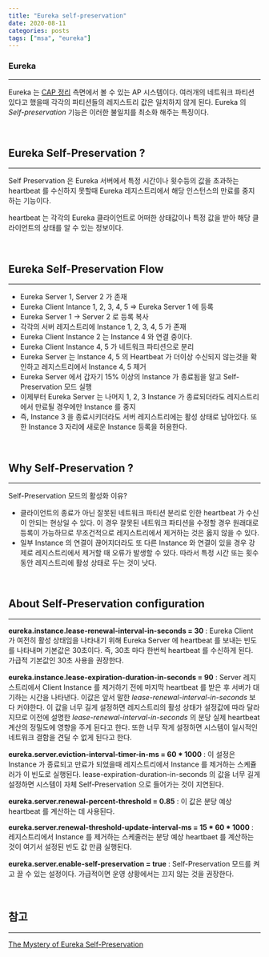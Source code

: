 ```yaml
---
title: "Eureka self-preservation"
date: 2020-08-11
categories: posts
tags: ["msa", "eureka"]
---
```


### **Eureka**
---

Eureka 는 [CAP 정리](https://ko.wikipedia.org/wiki/CAP_%EC%A0%95%EB%A6%AC) 측면에서 볼 수 있는 AP 시스템이다. 여러개의 네트워크 파티션 있다고 했을때 각각의 파티션들의 레지스트리 값은 일치하지 않게 된다. Eureka 의 *Self-preservation* 기능은 이러한 불일치를 최소화 해주는 특징이다.

<br>

## **Eureka Self-Preservation ?**
---

Self Preservation 은 Eureka 서버에서 특정 시간이나 횟수등의 값을 초과하는 heartbeat 를 수신하지 못할때 Eureka 레지스트리에서 해당 인스턴스의 만료를 중지하는 기능이다.

heartbeat 는 각각의 Eureka 클라이언트로 어떠한 상태값이나 특정 값을 받아 해당 클라이언트의 상태를 알 수 있는 정보이다.

<br>

## **Eureka Self-Preservation Flow**
---

- Eureka Server 1, Server 2 가 존재
- Eureka Client Intance 1, 2, 3, 4, 5 => Eureka Server 1 에 등록
- Eureka Server 1 -> Server 2 로 등록 복사
- 각각의 서버 레지스트리에 Instance 1, 2, 3, 4, 5 가 존재
- Eureka Client Instance 2 는 Instance 4 와 연결 중이다.
- Eureka Client Instance 4, 5 가 네트워크 파티션으로 분리
- Eureka Server 는 Instance 4, 5 의 Heartbeat 가 더이상 수신되지 않는것을 확인하고 레지스트리에서 Instance 4, 5 제거
- Eureka Server 에서 갑자기 15% 이상의 Instance 가 종료됨을 알고 Self-Preservation 모드 실행
- 이제부터 Eureka Server 는 나머지 1, 2, 3 Instance 가 종료되더라도 레지스트리에서 만료될 경우에만 Instance 를 중지
- 즉, Instance 3 을 종료시키더라도 서버 레지스트리에는 활성 상태로 남아있다. 또한 Instance 3 자리에 새로운 Instance 등록을 허용한다.

<br>

## **Why Self-Preservation ?**
---

Self-Preservation 모드의 활성화 이유?

- 클라이언트의 종료가 아닌 잘못된 네트워크 파티션 분리로 인한 heartbeat 가 수신이 안되는 현상일 수 있다. 이 경우 잘못된 네트워크 파티션을 수정할 경우 원래대로 등록이 가능하므로 무조건적으로 레지스트리에서 제거하는 것은 옳지 않을 수 있다.
- 일부 Instance 의 연결이 끊어지더라도 또 다른 Instance 와 연결이 있을 경우 강제로 레지스트리에서 제거할 때 오류가 발생할 수 있다. 따라서 특정 시간 또는 횟수 동안 레지스트리에 활성 상태로 두는 것이 낫다.

<br>

## **About Self-Preservation configuration**
---

**eureka.instance.lease-renewal-interval-in-seconds = 30**
: Eureka Client 가 여전히 활성 상태임을 나타내기 위해 Eureka Server 에 heartbeat 를 보내는 빈도를 나타내며 기본값은 30초이다. 즉, 30초 마다 한번씩 heartbeat 를 수신하게 된다. 가급적 기본값인 30초 사용을 권장한다.

**eureka.instance.lease-expiration-duration-in-seconds = 90**
: Server 레지스트리에서 Client Instance 를 제거하기 전에 마지막 heartbeat 를 받은 후 서버가 대기하는 시간을 나타낸다. 이값은 앞서 말한 *lease-renewal-interval-in-seconds* 보다 커야한다. 이 값을 너무 길게 설정하면 레지스트리의 활성 상태가 설정값에 따라 달라지므로 이전에 설명한 *lease-renewal-interval-in-seconds* 의 분당 실제 heartbeat 계산의 정밀도에 영향을 주게 된다고 한다. 또한 너무 작게 설정하면 시스템이 일시적인 네트워크 결함을 견딜 수 없게 된다고 한다.

**eureka.server.eviction-interval-timer-in-ms = 60 * 1000**
: 이 설정은 Instance 가 종료되고 만료가 되었을때 레지스트리에서 Instance 를 제거하는 스케쥴러가 이 빈도로 실행된다. lease-expiration-duration-in-seconds 의 값을 너무 길게 설정하면 시스템이 자체 Self-Preservation 으로 들어가는 것이 지연된다.

**eureka.server.renewal-percent-threshold = 0.85**
: 이 값은 분당 예상 heartbeat 를 계산하는 데 사용된다.

**eureka.server.renewal-threshold-update-interval-ms = 15 * 60 * 1000**
: 레지스트리에서 Instance 를 제거하는 스케줄러는 분당 예상 heartbaet 를 계산하는 것이 여기서 설정된 빈도 값 만큼 실행된다.

**eureka.server.enable-self-preservation = true**
: Self-Preservation 모드를 켜고 끌 수 있는 설정이다. 가급적이면 운영 상황에서는 끄지 않는 것을 권장한다. 

<br>

## **참고**
---

[The Mystery of Eureka Self-Preservation](https://dzone.com/articles/the-mystery-of-eurekas-self-preservation)